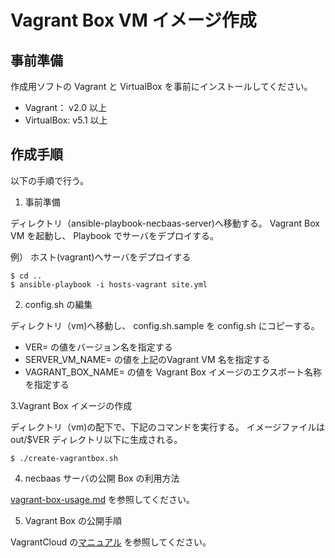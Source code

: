 Vagrant Box VM イメージ作成
==========================

事前準備
--------

作成用ソフトの Vagrant と VirtualBox を事前にインストールしてください。

* Vagrant： v2.0 以上
* VirtualBox: v5.1 以上

作成手順
--------

以下の手順で行う。

1. 事前準備

ディレクトリ（ansible-playbook-necbaas-server)へ移動する。 Vagrant Box VM を起動し、 Playbook でサーバをデプロイする。

例） ホスト(vagrant)へサーバをデプロイする

	$ cd ..
	$ ansible-playbook -i hosts-vagrant site.yml

2. config.sh の編集

ディレクトリ（vm)へ移動し、 config.sh.sample を config.sh にコピーする。

* VER= の値をバージョン名を指定する
* SERVER_VM_NAME= の値を上記のVagrant VM 名を指定する
* VAGRANT_BOX_NAME= の値を Vagrant Box イメージのエクスポート名称を指定する

3.Vagrant Box イメージの作成

ディレクトリ（vm)の配下で、下記のコマンドを実行する。 イメージファイルは out/$VER ディレクトリ以下に生成される。

	$ ./create-vagrantbox.sh

4. necbaas サーバの公開 Box の利用方法

[vagrant-box-usage.md](./vagrant-box-usage.md) を参照してください。

5. Vagrant Box の公開手順

VagrantCloud の[マニュアル](https://www.vagrantup.com/docs/vagrant-cloud/boxes/create.html) を参照してください。

